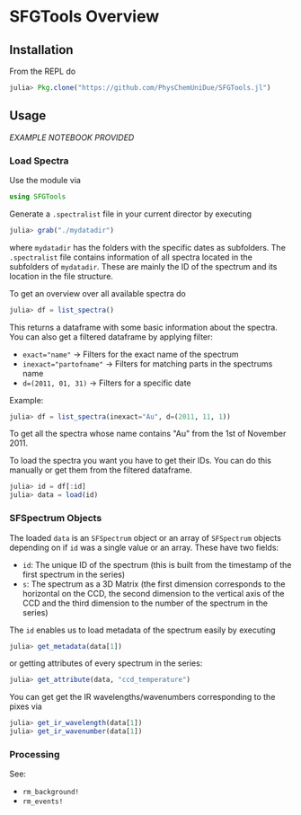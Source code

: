 # SFGTools Overview

## Installation
From the REPL do
```julia
julia> Pkg.clone("https://github.com/PhysChemUniDue/SFGTools.jl")
```

## Usage

*EXAMPLE NOTEBOOK PROVIDED*

### Load Spectra
Use the module via
```julia
using SFGTools
```
Generate a `.spectralist` file in your current director by executing
```julia
julia> grab("./mydatadir")
```
where `mydatadir` has the folders with the specific dates as subfolders. The `.spectralist` file contains information of all spectra located in the subfolders of `mydatadir`. These are mainly the ID of the spectrum and its location in the file structure.

To get an overview over all available spectra do
```julia
julia> df = list_spectra()
```
This returns a dataframe with some basic information about the spectra. You can also get a filtered dataframe by applying filter:

* ```exact="name"```        → Filters for the exact name of the spectrum
* ```inexact="partofname"```  → Filters for matching parts in the spectrums name
* ```d=(2011, 01, 31)```      → Filters for a specific date

Example:
```julia
julia> df = list_spectra(inexact="Au", d=(2011, 11, 1))
```
To get all the spectra whose name contains "Au" from the 1st of November 2011.

To load the spectra you want you have to get their IDs. You can do this manually or get them from the filtered dataframe.
```julia
julia> id = df[:id]
julia> data = load(id)
```

### SFSpectrum Objects
The loaded `data` is an `SFSpectrum` object or an array of `SFSpectrum` objects depending on if `id` was a single value or an array. These have two fields:

* `id`: The unique ID of the spectrum (this is built from the timestamp of the first spectrum in the series)
* `s`: The spectrum as a 3D Matrix (the first dimension corresponds to the horizontal on the CCD, the second dimension to the vertical axis of the CCD and the third dimension to the number of the spectrum in the series)

The `id` enables us to load metadata of the spectrum easily by executing
```julia
julia> get_metadata(data[1])
```
or getting attributes of every spectrum in the series:
```julia
julia> get_attribute(data, "ccd_temperature")
```

You can get get the IR wavelengths/wavenumbers corresponding to the pixes via
```julia
julia> get_ir_wavelength(data[1])
julia> get_ir_wavenumber(data[1])
```

### Processing
See:

* `rm_background!`
* `rm_events!`
